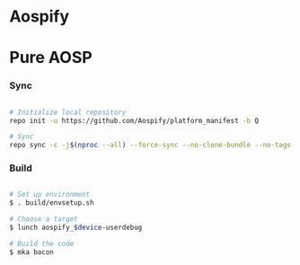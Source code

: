 # Aospify #

# Pure AOSP #

### Sync ###

```bash

# Initialize local repository
repo init -u https://github.com/Aospify/platform_manifest -b Q

# Sync
repo sync -c -j$(nproc --all) --force-sync --no-clone-bundle --no-tags
```

### Build ###

```bash

# Set up environment
$ . build/envsetup.sh

# Choose a target
$ lunch aospify_$device-userdebug

# Build the code
$ mka bacon